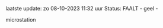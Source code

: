 laatste update: 
zo 08-10-2023 11:32   uur 
Status: FAALT - geel - 
<div class="service Y">microstation</div>